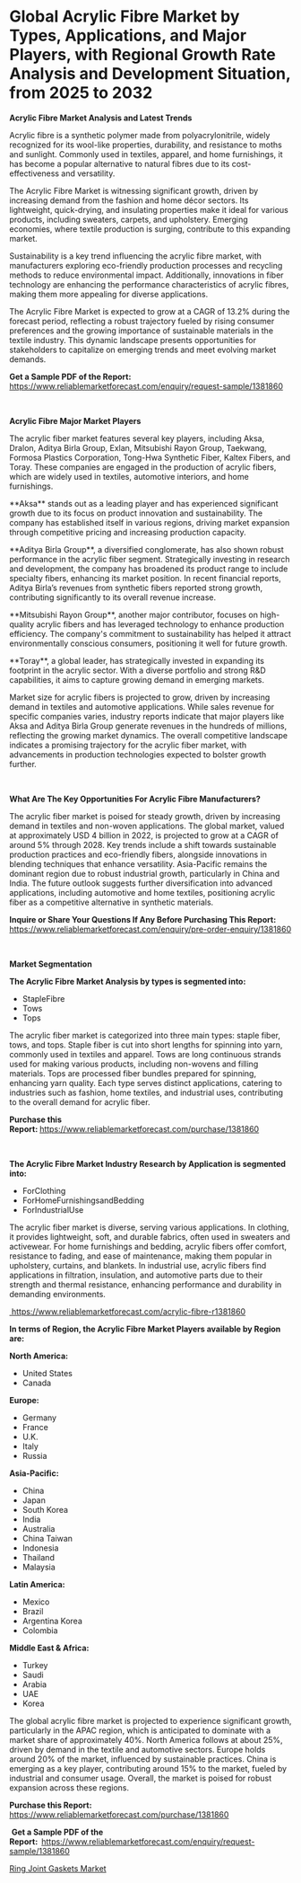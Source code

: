 <p><h1>Global Acrylic Fibre Market by Types, Applications, and Major Players, with Regional Growth Rate Analysis and Development Situation, from 2025 to 2032</h1></p><p><strong>Acrylic Fibre Market Analysis and Latest Trends</strong></p>
<p><p>Acrylic fibre is a synthetic polymer made from polyacrylonitrile, widely recognized for its wool-like properties, durability, and resistance to moths and sunlight. Commonly used in textiles, apparel, and home furnishings, it has become a popular alternative to natural fibres due to its cost-effectiveness and versatility. </p><p>The Acrylic Fibre Market is witnessing significant growth, driven by increasing demand from the fashion and home décor sectors. Its lightweight, quick-drying, and insulating properties make it ideal for various products, including sweaters, carpets, and upholstery. Emerging economies, where textile production is surging, contribute to this expanding market.</p><p>Sustainability is a key trend influencing the acrylic fibre market, with manufacturers exploring eco-friendly production processes and recycling methods to reduce environmental impact. Additionally, innovations in fiber technology are enhancing the performance characteristics of acrylic fibres, making them more appealing for diverse applications. </p><p>The Acrylic Fibre Market is expected to grow at a CAGR of 13.2% during the forecast period, reflecting a robust trajectory fueled by rising consumer preferences and the growing importance of sustainable materials in the textile industry. This dynamic landscape presents opportunities for stakeholders to capitalize on emerging trends and meet evolving market demands.</p></p>
<p><strong>Get a Sample PDF of the Report:&nbsp;</strong> <a href="https://www.reliablemarketforecast.com/enquiry/request-sample/1381860?utm_campaign=2516&utm_medium=2&utm_source=Github&utm_content=ia&utm_term=31032025&utm_id=acrylic-fibre">https://www.reliablemarketforecast.com/enquiry/request-sample/1381860</a></p>
<p>&nbsp;</p>
<p><strong>Acrylic Fibre Major Market Players</strong></p>
<p><p>The acrylic fiber market features several key players, including Aksa, Dralon, Aditya Birla Group, Exlan, Mitsubishi Rayon Group, Taekwang, Formosa Plastics Corporation, Tong-Hwa Synthetic Fiber, Kaltex Fibers, and Toray. These companies are engaged in the production of acrylic fibers, which are widely used in textiles, automotive interiors, and home furnishings.</p><p>**Aksa** stands out as a leading player and has experienced significant growth due to its focus on product innovation and sustainability. The company has established itself in various regions, driving market expansion through competitive pricing and increasing production capacity.</p><p>**Aditya Birla Group**, a diversified conglomerate, has also shown robust performance in the acrylic fiber segment. Strategically investing in research and development, the company has broadened its product range to include specialty fibers, enhancing its market position. In recent financial reports, Aditya Birla’s revenues from synthetic fibers reported strong growth, contributing significantly to its overall revenue increase.</p><p>**Mitsubishi Rayon Group**, another major contributor, focuses on high-quality acrylic fibers and has leveraged technology to enhance production efficiency. The company's commitment to sustainability has helped it attract environmentally conscious consumers, positioning it well for future growth.</p><p>**Toray**, a global leader, has strategically invested in expanding its footprint in the acrylic sector. With a diverse portfolio and strong R&D capabilities, it aims to capture growing demand in emerging markets.</p><p>Market size for acrylic fibers is projected to grow, driven by increasing demand in textiles and automotive applications. While sales revenue for specific companies varies, industry reports indicate that major players like Aksa and Aditya Birla Group generate revenues in the hundreds of millions, reflecting the growing market dynamics. The overall competitive landscape indicates a promising trajectory for the acrylic fiber market, with advancements in production technologies expected to bolster growth further.</p></p>
<p>&nbsp;</p>
<p><strong>What Are The Key Opportunities For Acrylic Fibre Manufacturers?</strong></p>
<p><p>The acrylic fiber market is poised for steady growth, driven by increasing demand in textiles and non-woven applications. The global market, valued at approximately USD 4 billion in 2022, is projected to grow at a CAGR of around 5% through 2028. Key trends include a shift towards sustainable production practices and eco-friendly fibers, alongside innovations in blending techniques that enhance versatility. Asia-Pacific remains the dominant region due to robust industrial growth, particularly in China and India. The future outlook suggests further diversification into advanced applications, including automotive and home textiles, positioning acrylic fiber as a competitive alternative in synthetic materials.</p></p>
<p><strong>Inquire or Share Your Questions If Any Before Purchasing This Report:</strong> <a href="https://www.reliablemarketforecast.com/enquiry/pre-order-enquiry/1381860?utm_campaign=2516&utm_medium=2&utm_source=Github&utm_content=ia&utm_term=31032025&utm_id=acrylic-fibre">https://www.reliablemarketforecast.com/enquiry/pre-order-enquiry/1381860</a></p>
<p>&nbsp;</p>
<p><strong>Market Segmentation</strong></p>
<p><strong>The Acrylic Fibre Market Analysis by types is segmented into:</strong></p>
<p><ul><li>StapleFibre</li><li>Tows</li><li>Tops</li></ul></p>
<p><p>The acrylic fiber market is categorized into three main types: staple fiber, tows, and tops. Staple fiber is cut into short lengths for spinning into yarn, commonly used in textiles and apparel. Tows are long continuous strands used for making various products, including non-wovens and filling materials. Tops are processed fiber bundles prepared for spinning, enhancing yarn quality. Each type serves distinct applications, catering to industries such as fashion, home textiles, and industrial uses, contributing to the overall demand for acrylic fiber.</p></p>
<p><strong>Purchase this Report:&nbsp;</strong><a href="https://www.reliablemarketforecast.com/purchase/1381860?utm_campaign=2516&utm_medium=2&utm_source=Github&utm_content=ia&utm_term=31032025&utm_id=acrylic-fibre">https://www.reliablemarketforecast.com/purchase/1381860</a></p>
<p>&nbsp;</p>
<p><strong>The Acrylic Fibre Market Industry Research by Application is segmented into:</strong></p>
<p><ul><li>ForClothing</li><li>ForHomeFurnishingsandBedding</li><li>ForIndustrialUse</li></ul></p>
<p><p>The acrylic fiber market is diverse, serving various applications. In clothing, it provides lightweight, soft, and durable fabrics, often used in sweaters and activewear. For home furnishings and bedding, acrylic fibers offer comfort, resistance to fading, and ease of maintenance, making them popular in upholstery, curtains, and blankets. In industrial use, acrylic fibers find applications in filtration, insulation, and automotive parts due to their strength and thermal resistance, enhancing performance and durability in demanding environments.</p></p>
<p><a href="https://www.reliablemarketforecast.com/acrylic-fibre-r1381860?utm_campaign=2516&utm_medium=2&utm_source=Github&utm_content=ia&utm_term=31032025&utm_id=acrylic-fibre">&nbsp;https://www.reliablemarketforecast.com/acrylic-fibre-r1381860</a></p>
<p><strong>In terms of Region, the Acrylic Fibre Market Players available by Region are:</strong></p>
<p>
    <p> <strong> North America: </strong>
        <ul>
            <li>United States</li>
            <li>Canada</li>
        </ul>
        </p> 
    <p> <strong> Europe: </strong>
        <ul>
            <li>Germany</li>
            <li>France</li>
            <li>U.K.</li>
            <li>Italy</li>
            <li>Russia</li>
        </ul>
        </p> 
    <p> <strong> Asia-Pacific: </strong>
        <ul>
            <li>China</li>
            <li>Japan</li>
            <li>South Korea</li>
            <li>India</li>
            <li>Australia</li>
            <li>China Taiwan</li>
            <li>Indonesia</li>
            <li>Thailand</li>
            <li>Malaysia</li>
        </ul>
        </p> 
    <p> <strong> Latin America: </strong>
        <ul>
            <li>Mexico</li>
            <li>Brazil</li>
            <li>Argentina Korea</li>
            <li>Colombia</li>
        </ul>
        </p> 
    <p> <strong> Middle East & Africa: </strong>
        <ul>
            <li>Turkey</li>
            <li>Saudi</li>
            <li>Arabia</li>
            <li>UAE</li>
            <li>Korea</li>
        </ul>
    </p>
    </p>
<p><p>The global acrylic fibre market is projected to experience significant growth, particularly in the APAC region, which is anticipated to dominate with a market share of approximately 40%. North America follows at about 25%, driven by demand in the textile and automotive sectors. Europe holds around 20% of the market, influenced by sustainable practices. China is emerging as a key player, contributing around 15% to the market, fueled by industrial and consumer usage. Overall, the market is poised for robust expansion across these regions.</p></p>
<p><strong>Purchase this Report: </strong><a href="https://www.reliablemarketforecast.com/purchase/1381860?utm_campaign=2516&utm_medium=2&utm_source=Github&utm_content=ia&utm_term=31032025&utm_id=acrylic-fibre">https://www.reliablemarketforecast.com/purchase/1381860</a></p>
<p>&nbsp;<strong>Get a Sample PDF of the Report:&nbsp;&nbsp;</strong><a href="https://www.reliablemarketforecast.com/enquiry/request-sample/1381860?utm_campaign=2516&utm_medium=2&utm_source=Github&utm_content=ia&utm_term=31032025&utm_id=acrylic-fibre">https://www.reliablemarketforecast.com/enquiry/request-sample/1381860</a></p>
<p><strong></strong></p>
<p><p><a href="https://github.com/schwminh2001101/Market-Research-Report-List-1/blob/main/ring-joint-gaskets-market.md?utm_campaign=2516&utm_medium=2&utm_source=Github&utm_content=ia&utm_term=31032025&utm_id=acrylic-fibre">Ring Joint Gaskets Market</a></p></p>